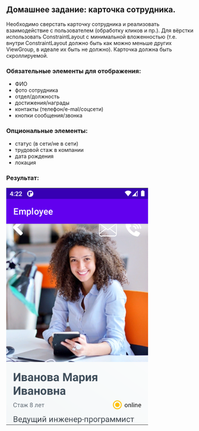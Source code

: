 ## Домашнее задание: карточка сотрудника.
Необходимо сверстать карточку сотрудника и реализовать взаимодействие с пользователем (обработку кликов и пр.).
Для вёрстки использовать ConstraintLayout c минимальной вложенностью (т.е. внутри ConstraintLayout должно быть как можно меньше других ViewGroup, в идеале их быть не должно). Карточка должна быть скроллируемой.

### Обязательные элементы для отображения:
*	ФИО
*	фото сотрудника
*	отдел/должность
*	достижения/награды
*	контакты (телефон/e-mal/соцсети)
*	кнопки сообщения/звонка
### Опциональные элементы:
*   статус (в сети/не в сети)
*	трудовой стаж в компании
*	дата рождения
*	локация

### Результат:
![screenshot](img\screenshot.png)

